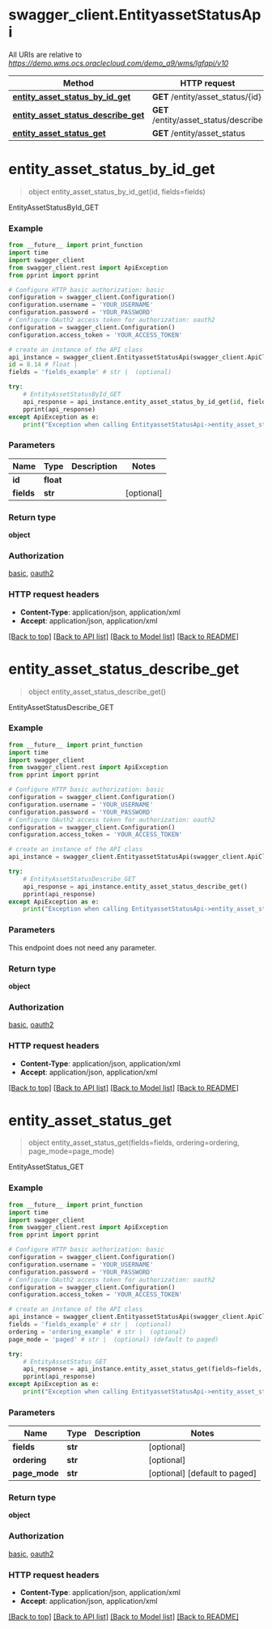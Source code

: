# swagger_client.EntityassetStatusApi

All URIs are relative to *https://demo.wms.ocs.oraclecloud.com/demo_a9/wms/lgfapi/v10*

Method | HTTP request | Description
------------- | ------------- | -------------
[**entity_asset_status_by_id_get**](EntityassetStatusApi.md#entity_asset_status_by_id_get) | **GET** /entity/asset_status/{id} | EntityAssetStatusById_GET
[**entity_asset_status_describe_get**](EntityassetStatusApi.md#entity_asset_status_describe_get) | **GET** /entity/asset_status/describe | EntityAssetStatusDescribe_GET
[**entity_asset_status_get**](EntityassetStatusApi.md#entity_asset_status_get) | **GET** /entity/asset_status | EntityAssetStatus_GET


# **entity_asset_status_by_id_get**
> object entity_asset_status_by_id_get(id, fields=fields)

EntityAssetStatusById_GET



### Example
```python
from __future__ import print_function
import time
import swagger_client
from swagger_client.rest import ApiException
from pprint import pprint

# Configure HTTP basic authorization: basic
configuration = swagger_client.Configuration()
configuration.username = 'YOUR_USERNAME'
configuration.password = 'YOUR_PASSWORD'
# Configure OAuth2 access token for authorization: oauth2
configuration = swagger_client.Configuration()
configuration.access_token = 'YOUR_ACCESS_TOKEN'

# create an instance of the API class
api_instance = swagger_client.EntityassetStatusApi(swagger_client.ApiClient(configuration))
id = 8.14 # float | 
fields = 'fields_example' # str |  (optional)

try:
    # EntityAssetStatusById_GET
    api_response = api_instance.entity_asset_status_by_id_get(id, fields=fields)
    pprint(api_response)
except ApiException as e:
    print("Exception when calling EntityassetStatusApi->entity_asset_status_by_id_get: %s\n" % e)
```

### Parameters

Name | Type | Description  | Notes
------------- | ------------- | ------------- | -------------
 **id** | **float**|  | 
 **fields** | **str**|  | [optional] 

### Return type

**object**

### Authorization

[basic](../README.md#basic), [oauth2](../README.md#oauth2)

### HTTP request headers

 - **Content-Type**: application/json, application/xml
 - **Accept**: application/json, application/xml

[[Back to top]](#) [[Back to API list]](../README.md#documentation-for-api-endpoints) [[Back to Model list]](../README.md#documentation-for-models) [[Back to README]](../README.md)

# **entity_asset_status_describe_get**
> object entity_asset_status_describe_get()

EntityAssetStatusDescribe_GET



### Example
```python
from __future__ import print_function
import time
import swagger_client
from swagger_client.rest import ApiException
from pprint import pprint

# Configure HTTP basic authorization: basic
configuration = swagger_client.Configuration()
configuration.username = 'YOUR_USERNAME'
configuration.password = 'YOUR_PASSWORD'
# Configure OAuth2 access token for authorization: oauth2
configuration = swagger_client.Configuration()
configuration.access_token = 'YOUR_ACCESS_TOKEN'

# create an instance of the API class
api_instance = swagger_client.EntityassetStatusApi(swagger_client.ApiClient(configuration))

try:
    # EntityAssetStatusDescribe_GET
    api_response = api_instance.entity_asset_status_describe_get()
    pprint(api_response)
except ApiException as e:
    print("Exception when calling EntityassetStatusApi->entity_asset_status_describe_get: %s\n" % e)
```

### Parameters
This endpoint does not need any parameter.

### Return type

**object**

### Authorization

[basic](../README.md#basic), [oauth2](../README.md#oauth2)

### HTTP request headers

 - **Content-Type**: application/json, application/xml
 - **Accept**: application/json, application/xml

[[Back to top]](#) [[Back to API list]](../README.md#documentation-for-api-endpoints) [[Back to Model list]](../README.md#documentation-for-models) [[Back to README]](../README.md)

# **entity_asset_status_get**
> object entity_asset_status_get(fields=fields, ordering=ordering, page_mode=page_mode)

EntityAssetStatus_GET



### Example
```python
from __future__ import print_function
import time
import swagger_client
from swagger_client.rest import ApiException
from pprint import pprint

# Configure HTTP basic authorization: basic
configuration = swagger_client.Configuration()
configuration.username = 'YOUR_USERNAME'
configuration.password = 'YOUR_PASSWORD'
# Configure OAuth2 access token for authorization: oauth2
configuration = swagger_client.Configuration()
configuration.access_token = 'YOUR_ACCESS_TOKEN'

# create an instance of the API class
api_instance = swagger_client.EntityassetStatusApi(swagger_client.ApiClient(configuration))
fields = 'fields_example' # str |  (optional)
ordering = 'ordering_example' # str |  (optional)
page_mode = 'paged' # str |  (optional) (default to paged)

try:
    # EntityAssetStatus_GET
    api_response = api_instance.entity_asset_status_get(fields=fields, ordering=ordering, page_mode=page_mode)
    pprint(api_response)
except ApiException as e:
    print("Exception when calling EntityassetStatusApi->entity_asset_status_get: %s\n" % e)
```

### Parameters

Name | Type | Description  | Notes
------------- | ------------- | ------------- | -------------
 **fields** | **str**|  | [optional] 
 **ordering** | **str**|  | [optional] 
 **page_mode** | **str**|  | [optional] [default to paged]

### Return type

**object**

### Authorization

[basic](../README.md#basic), [oauth2](../README.md#oauth2)

### HTTP request headers

 - **Content-Type**: application/json, application/xml
 - **Accept**: application/json, application/xml

[[Back to top]](#) [[Back to API list]](../README.md#documentation-for-api-endpoints) [[Back to Model list]](../README.md#documentation-for-models) [[Back to README]](../README.md)

